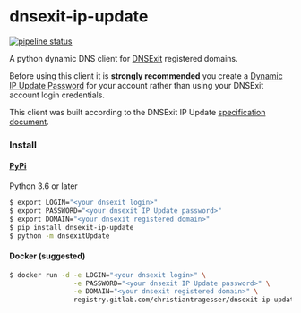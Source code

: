 # dnsexit-ip-update
[![pipeline status](https://gitlab.com/christianTragesser/dnsexit-ip-update/badges/master/pipeline.svg)](https://gitlab.com/christianTragesser/dnsexit-ip-update/commits/master)

A python dynamic DNS client for [DNSExit](https://www.dnsexit.com/) registered domains.

Before using this client it is **strongly recommended** you create a [Dynamic IP Update Password](https://www.dnsexit.com/Direct.sv?cmd=userProfilePwIP) for your account rather than using your DNSExit account login credentials.

This client was built according to the DNSExit IP Update [specification document](http://downloads.dnsexit.com/ipUpdateDev.doc).

### Install
#### [PyPi](https://pypi.org/project/dnsexit-ip-update/)
Python 3.6 or later
```sh
$ export LOGIN="<your dnsexit login>"
$ export PASSWORD="<your dnsexit IP Update password>"
$ export DOMAIN="<your dnsexit registered domain>"
$ pip install dnsexit-ip-update
$ python -m dnsexitUpdate
```
#### Docker (suggested)
```sh
$ docker run -d -e LOGIN="<your dnsexit login>" \
                -e PASSWORD="<your dnsexit IP Update password>" \
                -e DOMAIN="<your dnsexit registered domain>" \
                registry.gitlab.com/christiantragesser/dnsexit-ip-update
```
